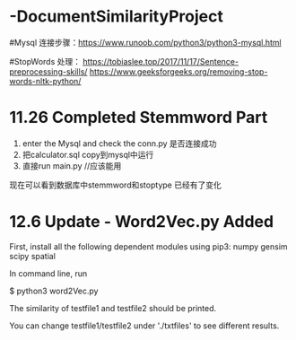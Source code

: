 # -DocumentSimilarityProject

#Mysql 连接步骤：https://www.runoob.com/python3/python3-mysql.html

#StopWords 处理：    https://tobiaslee.top/2017/11/17/Sentence-preprocessing-skills/
                    https://www.geeksforgeeks.org/removing-stop-words-nltk-python/



# 11.26 Completed Stemmword Part
1. enter the Mysql and check the conn.py 是否连接成功
2. 把calculator.sql copy到mysql中运行
3. 直接run main.py  //应该能用

现在可以看到数据库中stemmword和stoptype 已经有了变化

# 12.6 Update - Word2Vec.py Added
First, install all the following dependent modules using pip3:
numpy
gensim
scipy
spatial

In command line, run

$ python3 word2Vec.py

The similarity of testfile1 and testfile2 should be printed.

You can change testfile1/testfile2 under './txtfiles' to see different results. 